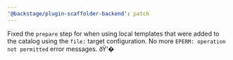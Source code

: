 ```yaml
---
'@backstage/plugin-scaffolder-backend': patch
---
```


Fixed the `prepare` step for when using local templates that were added to the catalog using the `file:` target configuration.
No more `EPERM: operation not permitted` error messages. ðŸ‘�
